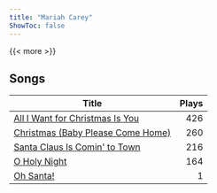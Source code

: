 ```yaml
---
title: "Mariah Carey"
ShowToc: false
---
```


{{< more >}}

## Songs
Title | Plays 
----- | -----: 
[All I Want for Christmas Is You](/songs/all-i-want-for-christmas-is-you) | 426
[Christmas (Baby Please Come Home)](/songs/christmas-baby-please-come-home) | 260
[Santa Claus Is Comin' to Town](/songs/santa-claus-is-comin-to-town) | 216
[O Holy Night](/songs/o-holy-night) | 164
[Oh Santa!](/songs/oh-santa) | 1

